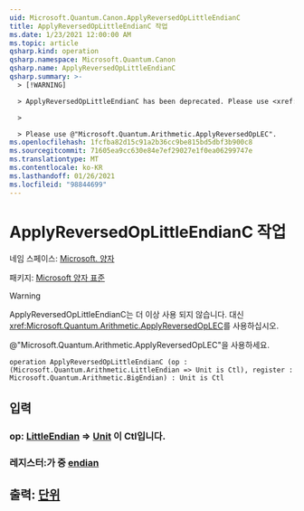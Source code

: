 ```yaml
---
uid: Microsoft.Quantum.Canon.ApplyReversedOpLittleEndianC
title: ApplyReversedOpLittleEndianC 작업
ms.date: 1/23/2021 12:00:00 AM
ms.topic: article
qsharp.kind: operation
qsharp.namespace: Microsoft.Quantum.Canon
qsharp.name: ApplyReversedOpLittleEndianC
qsharp.summary: >-
  > [!WARNING]

  > ApplyReversedOpLittleEndianC has been deprecated. Please use <xref:Microsoft.Quantum.Arithmetic.ApplyReversedOpLEC> instead.

  >

  > Please use @"Microsoft.Quantum.Arithmetic.ApplyReversedOpLEC".
ms.openlocfilehash: 1fcfba82d15c91a2b36cc9be815bd5dbf3b900c8
ms.sourcegitcommit: 71605ea9cc630e84e7ef29027e1f0ea06299747e
ms.translationtype: MT
ms.contentlocale: ko-KR
ms.lasthandoff: 01/26/2021
ms.locfileid: "98844699"
---
```

# <a name="applyreversedoplittleendianc-operation"></a>ApplyReversedOpLittleEndianC 작업

네임 스페이스: [Microsoft. 양자](xref:Microsoft.Quantum.Canon)

패키지: [Microsoft 양자 표준](https://nuget.org/packages/Microsoft.Quantum.Standard)


> [!WARNING]
> ApplyReversedOpLittleEndianC는 더 이상 사용 되지 않습니다. 대신 <xref:Microsoft.Quantum.Arithmetic.ApplyReversedOpLEC>를 사용하십시오.
>
> @"Microsoft.Quantum.Arithmetic.ApplyReversedOpLEC"을 사용하세요.



```qsharp
operation ApplyReversedOpLittleEndianC (op : (Microsoft.Quantum.Arithmetic.LittleEndian => Unit is Ctl), register : Microsoft.Quantum.Arithmetic.BigEndian) : Unit is Ctl
```


## <a name="input"></a>입력

### <a name="op--littleendian--unit--is-ctl"></a>op: [LittleEndian](xref:Microsoft.Quantum.Arithmetic.LittleEndian) => [Unit](xref:microsoft.quantum.lang-ref.unit)  이 Ctl입니다.




### <a name="register--bigendian"></a>레지스터:가 중 [endian](xref:Microsoft.Quantum.Arithmetic.BigEndian)





## <a name="output--unit"></a>출력: [단위](xref:microsoft.quantum.lang-ref.unit)

